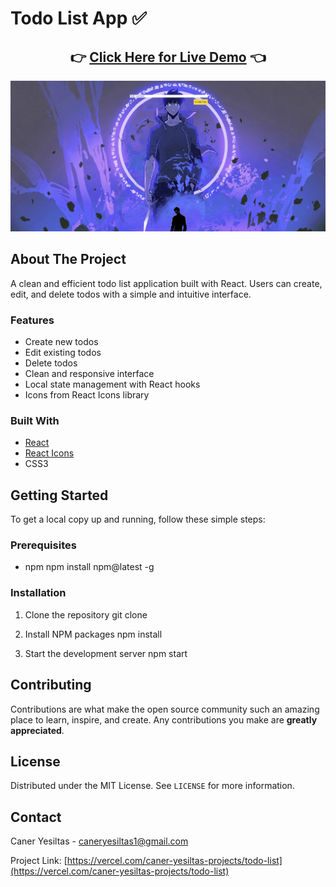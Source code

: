 # Todo List App ✅

<div align="center">
 <h2>
   👉 <a href="https://todo-list-psi-ecru.vercel.app/">Click Here for Live Demo</a> 👈
 </h2>
</div>

<p align="center">
 <img src="./assets/demo.gif" alt="Todo List Demo">
</p>

## About The Project

A clean and efficient todo list application built with React. Users can create, edit, and delete todos with a simple and intuitive interface.

### Features

- Create new todos
- Edit existing todos
- Delete todos
- Clean and responsive interface
- Local state management with React hooks
- Icons from React Icons library

### Built With

- [React](https://reactjs.org/)
- [React Icons](https://react-icons.github.io/react-icons/)
- CSS3

## Getting Started

To get a local copy up and running, follow these simple steps:

### Prerequisites

- npm
  npm install npm@latest -g

### Installation

1. Clone the repository
   git clone

2. Install NPM packages
   npm install

3. Start the development server
   npm start

## Contributing

Contributions are what make the open source community such an amazing place to learn, inspire, and create. Any contributions you make are **greatly appreciated**.

## License

Distributed under the MIT License. See `LICENSE` for more information.

## Contact

Caner Yesiltas - caneryesiltas1@gmail.com

Project Link: [https://vercel.com/caner-yesiltas-projects/todo-list](https://vercel.com/caner-yesiltas-projects/todo-list)
